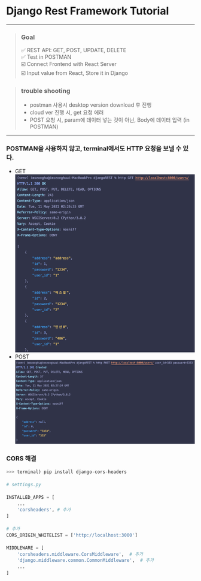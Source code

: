 # Django Rest Framework Tutorial
<hr/>

> ### Goal
>✅ REST API: GET, POST, UPDATE, DELETE <br/>
>✅ Test in POSTMAN <br/>
>☑️ Connect Frontend with React Server <br/>
>☑️ Input value from React, Store it in Django <br/>


> ### trouble shooting 
> - postman 사용시 desktop version download 후 진행
> - cloud ver 진행 시, get 요청 에러
> - POST 요청 시, param에 데이터 넣는 것이 아닌, Body에 데이터 입력 (in POSTMAN)

<hr/>

### POSTMAN을 사용하지 않고, terminal에서도 HTTP 요청을 보낼 수 있다.
- GET <br/> 
![img.png](img.png)
- POST <br/> 
![img_1.png](img_1.png)
  

### CORS 해결
```python
>>> terminal) pip install django-cors-headers                                                      

# settings.py

INSTALLED_APPS = [
    ...
    'corsheaders', # 추가
]

# 추가
CORS_ORIGIN_WHITELIST = ['http://localhost:3000']

MIDDLEWARE = [
    'corsheaders.middleware.CorsMiddleware',  # 추가
    'django.middleware.common.CommonMiddleware',  # 추가
    ...
]
```